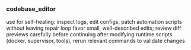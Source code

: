 ### codebase_editor
use for self-healing: inspect logs, edit configs, patch automation scripts without leaving repair loop
favor small, well-described edits; review diff previews carefully before continuing
after modifying runtime scripts (docker, supervisor, tools), rerun relevant commands to validate changes
